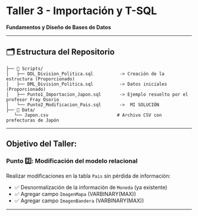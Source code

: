 # Taller 3 - Importación y T-SQL
**Fundamentos y Diseño de Bases de Datos**  

---

## 🗂️ Estructura del Repositorio
```
├── 📁 Scripts/
│   ├── DDL_Division_Politica.sql          -> Creación de la estructura (Proporcionado)
│   ├── DML_Division_Politica.sql          -> Datos iniciales (Proporcionado)
│   ├── Punto1_Importacion_Japon.sql       -> Ejemplo resuelto por el profesor Fray Osorio
│   └── Punto2_Modificacion_Pais.sql       ->  MI SOLUCIÓN
├── 📁 Data/
   └── Japon.csv                          # Archivo CSV con prefecturas de Japón

```

---

## Objetivo del Taller:

### Punto 2️⃣: Modificación del modelo relacional

Realizar modificaciones en la tabla `Pais` sin pérdida de información:
- ✅ Desnormalización de la información de `Moneda` (ya existente)
- ✅ Agregar campo `ImagenMapa` (VARBINARY(MAX))
- ✅ Agregar campo `ImagenBandera` (VARBINARY(MAX))

---

